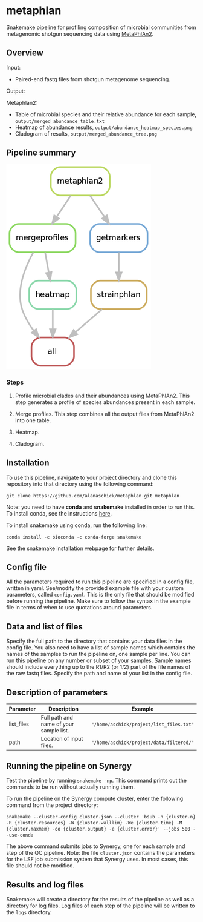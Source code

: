 # metaphlan

Snakemake pipeline for profiling composition of microbial communities from metagenomic shotgun sequencing data using [MetaPhlAn2](https://www.nature.com/articles/nmeth.3802).

## Overview

Input: 

* Paired-end fastq files from shotgun metagenome sequencing.

Output: 

Metaphlan2:

* Table of microbial species and their relative abundance for each sample, `output/merged_abundance_table.txt`
* Heatmap of abundance results, `output/abundance_heatmap_species.png`
* Cladogram of results, `output/merged_abundance_tree.png`

## Pipeline summary

![Rulegraph](./utils/rulegraph.png)

### Steps

1) Profile microbial clades and their abundances using MetaPhlAn2. This step generates a profile of species abundances present in each sample.

2) Merge profiles. This step combines all the output files from MetaPhlAn2 into one table.

3) Heatmap.

4) Cladogram.

## Installation

To use this pipeline, navigate to your project directory and clone this repository into that directory using the following command:

```
git clone https://github.com/alanaschick/metaphlan.git metaphlan
```

Note: you need to have **conda** and **snakemake** installed in order to run this. To install conda, see the instructions [here](https://github.com/ucvm/synergy/wiki). 

To install snakemake using conda, run the following line:

```
conda install -c bioconda -c conda-forge snakemake
```

See the snakemake installation [webpage](https://snakemake.readthedocs.io/en/stable/getting_started/installation.html) for further details.

## Config file

All the parameters required to run this pipeline are specified in a config file, written in yaml. See/modify the provided example file with your custom parameters, called `config.yaml`. This is the only file that should be modified before running the pipeline. Make sure to follow the syntax in the example file in terms of when to use quotations around parameters.

## Data and list of files

Specify the full path to the directory that contains your data files in the config file. You also need to have a list of sample names which contains the names of the samples to run the pipeline on, one sample per line. You can run this pipeline on any number or subset of your samples. Sample names should include everything up to the R1/R2 (or 1/2) part of the file names of the raw fastq files. Specify the path and name of your list in the config file.

## Description of parameters
| Parameter | Description | Example |
| -------------- | --------------- | ------------ |
| list_files | Full path and name of your sample list. | `"/home/aschick/project/list_files.txt"` |
| path | Location of input files. | `"/home/aschick/project/data/filtered/"` |

## Running the pipeline on Synergy

Test the pipeline by running `snakemake -np`. This command prints out the commands to be run without actually running them. 

To run the pipeline on the Synergy compute cluster, enter the following command from the project directory:

```
snakemake --cluster-config cluster.json --cluster 'bsub -n {cluster.n} -R {cluster.resources} -W {cluster.walllim} -We {cluster.time} -M {cluster.maxmem} -oo {cluster.output} -e {cluster.error}' --jobs 500 --use-conda
```
The above command submits jobs to Synergy, one for each sample and step of the QC pipeline. Note: the file `cluster.json` contains the parameters for the LSF job submission system that Synergy uses. In most cases, this file should not be modified.

## Results and log files

Snakemake will create a directory for the results of the pipeline as well as a directory for log files. Log files of each step of the pipeline will be written to the `logs` directory.




